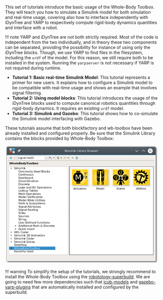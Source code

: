 This set of tutorials introduce the basic usage of the Whole-Body Toolbox. They will teach you how to simulate a Simulink model for both simulation and real-time usage, covering also how to interface independently with iDynTree and YARP to respectively compute rigid-body dynamics quantities and interface with a robot.

!!! note
    YARP and iDynTree are not both strictly required. Most of the code is independent from the two individually, and in theory these two components can be separated, providing the possibility for instance of using only the iDynTree blocks. Though, we use YARP to find files in the filesystem, including the `urdf` of the model. For this reason, we still require both to be installed in the system. Running the `yarpserver` is not necessary if YARP is not required during runtime.

- **Tutorial 1: Basic real-time Simulink Model**: This tutorial represents a primer for new users. It explains how to configure a Simulink model to be compatible with real-time usage and shows an example that involves signal filtering.
- **Tutorial 2: Using model blocks**: This tutorial introduces the usage of the iDynTree blocks used to compute canonical robotics quantities through rigid-body dynamics. It requires an existing `urdf` model.
- **Tutorial 3: Simulink and Gazebo**: This tutorial shows how to co-simulate the Simulink model interfacing with Gazebo.

These tutorials assume that both blockfactory and wb-toolbox have been already installed and configured properly. Be sure that the Simulink Library contains the blocks provided by Whole-Body Toolbox:

![tutorial_simulink_library](images/tutorial_simulink_library.png)

!!! warning
    To simplify the setup of the tutorials, we strongly recommend to install the Whole-Body Toolbox using the [robotology-superbuild](install/#install-using-the-robotology-superbuild). We are going to need few more dependencies such that [icub-models](https://github.com/robotology/icub-models) and [gazebo-yarp-plugins](https://github.com/robotology/gazebo-yarp-plugins) that are automatically installed and configured by the superbuild.
